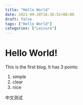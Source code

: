 ```yaml
---
title: "Hello World"
date: 2021-09-20T16:36:52+08:00
draft: false
tags: ["Hello World"]
categories: ["Leisure"]
---
```



# Hello World!
This is the first blog. It has 3 points:

1. simple
2. clear
3. nice
   
中文测试
